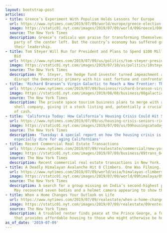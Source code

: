```yaml
---
layout: bootstrap-post
articles:
- title: Greece’s Experiment With Populism Holds Lessons for Europe
  url: https://www.nytimes.com/2019/07/09/world/europe/greece-election-tsipras-austerity.html
  image: https://static01.nyt.com/images/2019/07/09/world/09Greece1/09Greece1-facebookJumbo.jpg
  source: The New York Times
  description: Greece’s radicals won praise for transforming themselves into a mainstream
    party of the center left. But the country’s economy has suffered greatly under
    their leadership.
- title: Tom Steyer Will Run for President and Plans to Spend $100 Million on His
    Bid
  url: https://www.nytimes.com/2019/07/09/us/politics/tom-steyer-president.html
  image: https://static01.nyt.com/images/2019/07/10/us/politics/10steyer1/10steyer1-facebookJumbo.jpg
  source: The New York Times
  description: Mr. Steyer, the hedge fund investor turned impeachment activist, may
    disrupt the Democratic primary with his vast fortune and confrontational tactics.
- title: 'Richard Branson’s Virgin Galactic to Reach a New Frontier: The Stock Market'
  url: https://www.nytimes.com/2019/07/09/business/richard-branson-virgin-galactic-space.html
  image: https://static01.nyt.com/images/2019/08/08/business/08galactic/08galactic-facebookJumbo.jpg
  source: The New York Times
  description: The private space tourism business plans to merge with a publicly traded
    shell company, giving it a stock listing and, potentially a crucial new source
    of cash.
- title: 'California Today: How California’s Housing Crisis Could Hit Seniors Hard'
  url: https://www.nytimes.com/2019/07/09/us/housing-crisis-seniors-richmond-tenants.html
  image: https://static01.nyt.com/images/2019/07/09/us/09housingcatoday/merlin_154201437_1248fa8f-2a95-4172-abb7-22c59315711a-facebookJumbo.jpg
  source: The New York Times
  description: 'Tuesday: A special report on how the housing crisis is likely to be
    especially dire for aging Californians'
- title: Recent Commercial Real Estate Transactions
  url: https://www.nytimes.com/2019/07/09/realestate/commercial/new-york-commercial-real-estate.html
  image: https://static01.nyt.com/images/2019/07/09/business/09trans_04-recentsale/e884e0c280454ed6a304bc3018961dcb-facebookJumbo.jpg
  source: The New York Times
  description: Recent commercial real estate transactions in New York.
- title: A Deadly Himalayan Avalanche Hit 8 Climbers. One Was Filming.
  url: https://www.nytimes.com/2019/07/09/world/asia/himalayas-climbers-video.html
  image: https://static01.nyt.com/images/2019/07/09/world/09himalaya/09himalaya-facebookJumbo.jpg
  source: The New York Times
  description: A search for a group missing on India’s second-highest peak since late
    May recovered seven bodies and a helmet camera appearing to show their final moments.
- title: When a Home Changes Your Outlook on Life
  url: https://www.nytimes.com/2019/07/09/realestate/when-a-home-changes-your-outlook-on-life.html
  image: https://static01.nyt.com/images/2019/07/09/realestate/09renters3/merlin_157112085_7eabfd51-7252-479f-908a-ebf713be1805-facebookJumbo.jpg
  source: The New York Times
  description: A troubled renter finds peace at the Prince George, a former hotel
    that provides affordable housing to those who might otherwise be homeless.
as_of_date: '2019-07-09'
---
```


